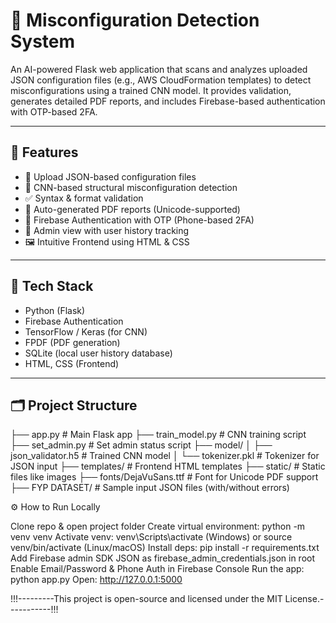 # 🔐 Misconfiguration Detection System

An AI-powered Flask web application that scans and analyzes uploaded JSON configuration files (e.g., AWS CloudFormation templates) to detect misconfigurations using a trained CNN model. It provides validation, generates detailed PDF reports, and includes Firebase-based authentication with OTP-based 2FA.

---

## 🌟 Features

- 📁 Upload JSON-based configuration files
- 🤖 CNN-based structural misconfiguration detection
- ✅ Syntax & format validation
- 🧾 Auto-generated PDF reports (Unicode-supported)
- 🔐 Firebase Authentication with OTP (Phone-based 2FA)
- 👤 Admin view with user history tracking
- 🖼️ Intuitive Frontend using HTML & CSS

---

## 🧰 Tech Stack

- Python (Flask)
- Firebase Authentication
- TensorFlow / Keras (for CNN)
- FPDF (PDF generation)
- SQLite (local user history database)
- HTML, CSS (Frontend)

---

## 🗂️ Project Structure

├── app.py # Main Flask app
├── train_model.py # CNN training script
├── set_admin.py # Set admin status script
├── model/
│ ├── json_validator.h5 # Trained CNN model
│ └── tokenizer.pkl # Tokenizer for JSON input
├── templates/ # Frontend HTML templates
├── static/ # Static files like images
├── fonts/DejaVuSans.ttf # Font for Unicode PDF support
├── FYP DATASET/ # Sample input JSON files (with/without errors)

⚙️ How to Run Locally

Clone repo & open project folder
Create virtual environment: python -m venv venv
Activate venv: venv\Scripts\activate (Windows) or source venv/bin/activate (Linux/macOS)
Install deps: pip install -r requirements.txt
Add Firebase admin SDK JSON as firebase_admin_credentials.json in root
Enable Email/Password & Phone Auth in Firebase Console
Run the app: python app.py
Open: http://127.0.0.1:5000

!!!---------This project is open-source and licensed under the MIT License.-----------!!!
